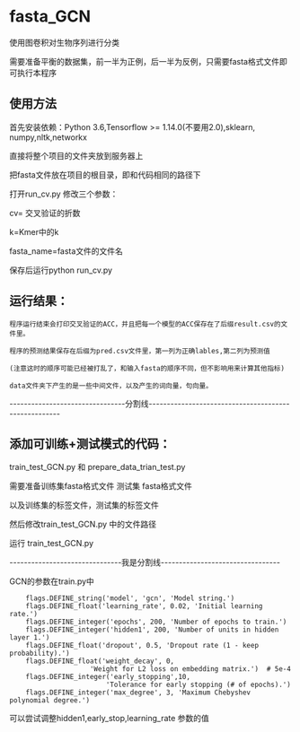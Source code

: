 # fasta_GCN
使用图卷积对生物序列进行分类

需要准备平衡的数据集，前一半为正例，后一半为反例，只需要fasta格式文件即可执行本程序

## 使用方法
 
  首先安装依赖：Python 3.6,Tensorflow >= 1.14.0(不要用2.0),sklearn, numpy,nltk,networkx
 
  直接将整个项目的文件夹放到服务器上
  
  把fasta文件放在项目的根目录，即和代码相同的路径下
  
  打开run_cv.py 修改三个参数：
  
  cv= 交叉验证的折数
  
  k=Kmer中的k
  
  fasta_name=fasta文件的文件名
  
  保存后运行python run_cv.py
 
 ## 运行结果：
 
    程序运行结束会打印交叉验证的ACC，并且把每一个模型的ACC保存在了后缀result.csv的文件里。
    
    程序的预测结果保存在后缀为pred.csv文件里，第一列为正确lables,第二列为预测值
    
    (注意这时的顺序可能已经被打乱了，和输入fasta的顺序不同，但不影响用来计算其他指标)
    
    data文件夹下产生的是一些中间文件，以及产生的词向量，句向量。

--------------------------------分割线-----------------------------------------------------

## 添加可训练+测试模式的代码：

train_test_GCN.py 和 prepare_data_trian_test.py

需要准备训练集fasta格式文件 测试集 fasta格式文件

以及训练集的标签文件，测试集的标签文件

然后修改train_test_GCN.py 中的文件路径

运行 train_test_GCN.py 

-------------------------------我是分割线---------------------------------

GCN的参数在train.py中

        flags.DEFINE_string('model', 'gcn', 'Model string.')
        flags.DEFINE_float('learning_rate', 0.02, 'Initial learning rate.')
        flags.DEFINE_integer('epochs', 200, 'Number of epochs to train.')
        flags.DEFINE_integer('hidden1', 200, 'Number of units in hidden layer 1.')
        flags.DEFINE_float('dropout', 0.5, 'Dropout rate (1 - keep probability).')
        flags.DEFINE_float('weight_decay', 0,
                        'Weight for L2 loss on embedding matrix.')  # 5e-4
        flags.DEFINE_integer('early_stopping',10,
                            'Tolerance for early stopping (# of epochs).')
        flags.DEFINE_integer('max_degree', 3, 'Maximum Chebyshev polynomial degree.')

可以尝试调整hidden1,early_stop,learning_rate 参数的值
